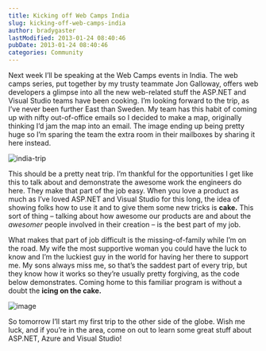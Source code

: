 ```yaml
---
title: Kicking off Web Camps India
slug: kicking-off-web-camps-india
author: bradygaster
lastModified: 2013-01-24 08:40:46
pubDate: 2013-01-24 08:40:46
categories: Community
---
```


<p>Next week I&#x2019;ll be speaking at the
  <a>Web Camps</a>  events in India. The web camps series, put together by my trusty teammate
  <a>Jon Galloway</a>, offers web developers a glimpse into all the new web-related stuff the ASP.NET and Visual Studio teams have been cooking. I&#x2019;m looking forward to the trip, as I&#x2019;ve never been further East than Sweden. My team has this habit of coming
  up with nifty out-of-office emails so I decided to make a map, originally thinking I&#x2019;d jam the map into an email. The image ending up being pretty huge so I&#x2019;m sparing the team the extra room in their mailboxes by sharing it here instead. </p>
<p>
  <a>
    <img alt="india-trip" src="/posts/kicking-off-web-camps-india/media/india-trip_thumb.png">
  </a> 
</p>
<p>This should be a pretty neat trip. I&#x2019;m thankful for the opportunities I get like this to talk about and demonstrate the awesome work the engineers do here. They make that part of the job easy. When you love a product as much as I&#x2019;ve loved ASP.NET and
  Visual Studio for this long, the idea of showing folks how to use it and to give them some new tricks is <strong>cake.</strong>  This sort of thing &#x2013; talking about how awesome our products are and about the <em>awesomer</em>  people involved in their
  creation &#x2013; is the best part of my job.&#xA0; </p>
<p>What makes that part of job difficult is the missing-of-family while I&#x2019;m on the road. My wife the most supportive woman you could have the luck to know and I&#x2019;m the luckiest guy in the world for having her there to support me. My sons always miss me, so
  that&#x2019;s the saddest part of every trip, but they know how it works so they&#x2019;re usually pretty forgiving, as the code below demonstrates. Coming home to this familiar program is without a doubt the <strong>icing on the cake. </strong> </p>
<p>
  <a>
    <img alt="image" src="/posts/kicking-off-web-camps-india/media/image_thumb.png">
  </a> 
</p>
<p>So tomorrow I&#x2019;ll start my first trip to the other side of the globe. Wish me luck, and if you&#x2019;re in the area, come on out to learn some great stuff about ASP.NET, Azure and Visual Studio!</p>
